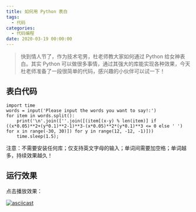 ```yaml
---
title: 如何用 Python 表白
tags:
  - 代码
categories:
  - 代码编程
date: 2020-03-19 00:00:00
---
```


> 快到情人节了，作为技术宅男，杜老师教大家如何通过 Python 给女神表白。其实 Python 可以做很多事情，通过其强大的库能实现各种效果，今天杜老师准备了一段很简单的代码，感兴趣的小伙伴可以试一下！

<!-- more -->

## 表白代码

```
import time
words = input('Please input the words you want to say!:')
for item in words.split():
    print('\n'.join([''.join([(item[(x-y) % len(item)] if ((x*0.05)**2+(y*0.1)**2-1)**3-(x*0.05)**2*(y*0.1)**3 <= 0 else ' ') for x in range(-30, 30)]) for y in range(12, -12, -1)]))
    time.sleep(1.5);
```

注意：不需要安装任何库；仅支持英文字母的输入；单词间需要加空格；单词越多，持续效果越久！

## 运行效果

点击播放效果：

[![asciicast](https://asciinema.org/a/301109.svg)](https://asciinema.org/a/301109)
